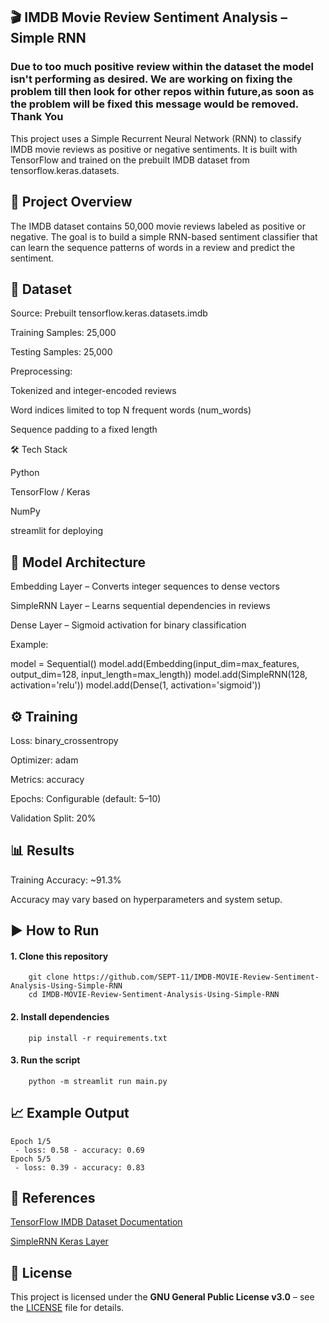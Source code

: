 ## 🎬 IMDB Movie Review Sentiment Analysis – Simple RNN

### Due to too much positive review within the dataset the model isn't performing as desired. We are working on fixing the problem till then look for other repos within future,as soon as the problem will be fixed this message would be removed. Thank You


This project uses a Simple Recurrent Neural Network (RNN) to classify IMDB movie reviews as positive or negative sentiments.
It is built with TensorFlow and trained on the prebuilt IMDB dataset from tensorflow.keras.datasets.

## 📌 Project Overview

The IMDB dataset contains 50,000 movie reviews labeled as positive or negative. The goal is to build a simple RNN-based sentiment classifier that can learn the sequence patterns of words in a review and predict the sentiment.

## 📂 Dataset

Source: Prebuilt tensorflow.keras.datasets.imdb

Training Samples: 25,000

Testing Samples: 25,000

Preprocessing:

Tokenized and integer-encoded reviews

Word indices limited to top N frequent words (num_words)

Sequence padding to a fixed length

🛠 Tech Stack

Python

TensorFlow / Keras

NumPy

streamlit for deploying

## 📜 Model Architecture

Embedding Layer – Converts integer sequences to dense vectors

SimpleRNN Layer – Learns sequential dependencies in reviews

Dense Layer – Sigmoid activation for binary classification

Example:

model = Sequential()
model.add(Embedding(input_dim=max_features, output_dim=128, input_length=max_length))
model.add(SimpleRNN(128, activation='relu'))
model.add(Dense(1, activation='sigmoid'))

## ⚙️ Training

Loss: binary_crossentropy

Optimizer: adam

Metrics: accuracy

Epochs: Configurable (default: 5–10)

Validation Split: 20%

## 📊 Results

Training Accuracy: ~91.3%

Accuracy may vary based on hyperparameters and system setup.

## ▶️ How to Run

#### 1. Clone this repository

        git clone https://github.com/SEPT-11/IMDB-MOVIE-Review-Sentiment-Analysis-Using-Simple-RNN
        cd IMDB-MOVIE-Review-Sentiment-Analysis-Using-Simple-RNN



#### 2. Install dependencies

        pip install -r requirements.txt


#### 3. Run the script

        python -m streamlit run main.py

## 📈 Example Output
    Epoch 1/5
     - loss: 0.58 - accuracy: 0.69
    Epoch 5/5
     - loss: 0.39 - accuracy: 0.83

## 📌 References

[TensorFlow IMDB Dataset Documentation](https://www.tensorflow.org/api_docs/python/tf/keras/datasets/imdb)

[SimpleRNN Keras Layer](https://keras.io/api/layers/recurrent_layers/simple_rnn/)

## 📜 License
This project is licensed under the **GNU General Public License v3.0** – see the [LICENSE](LICENSE) file for details. 
